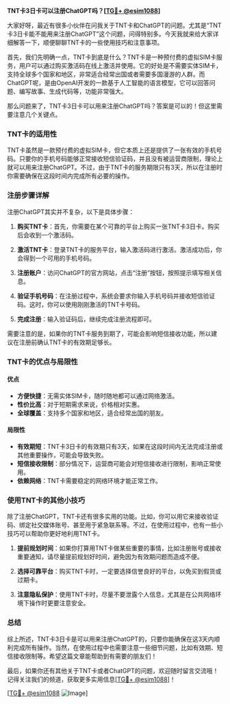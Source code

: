 **TNT卡3日卡可以注册ChatGPT吗？[[TG💪+ @esim1088](https://t.me/s/esim1088)]**

大家好呀，最近有很多小伙伴在问我关于TNT卡和ChatGPT的问题。尤其是“TNT卡3日卡能不能用来注册ChatGPT”这个问题，问得特别多。今天我就来给大家详细解答一下，顺便聊聊TNT卡的一些使用技巧和注意事项。

首先，我们先明确一点，TNT卡到底是什么？TNT卡是一种预付费的虚拟SIM卡服务，用户可以通过购买激活码在线上激活并使用。它的好处是不需要实体SIM卡，支持全球多个国家和地区，非常适合经常出国或者需要多国漫游的人群。而ChatGPT呢，是由OpenAI开发的一款基于人工智能的语言模型，它可以回答问题、编写故事、生成代码等，功能非常强大。

那么问题来了，TNT卡3日卡可以用来注册ChatGPT吗？答案是可以的！但这里需要注意几个关键点。

### TNT卡的适用性

TNT卡虽然是一款预付费的虚拟SIM卡，但它本质上还是提供了一张有效的手机号码。只要你的手机号码能够正常接收短信验证码，并且没有被运营商限制，理论上就可以用来注册ChatGPT。不过，由于TNT卡的服务期限只有3天，所以在注册时你需要确保在这段时间内完成所有必要的操作。

### 注册步骤详解

注册ChatGPT其实并不复杂，以下是具体步骤：

1. **购买TNT卡**：首先，你需要在某个可靠的平台上购买一张TNT卡3日卡。购买后会收到一个激活码。
   
2. **激活TNT卡**：登录TNT卡的服务平台，输入激活码进行激活。激活成功后，你会得到一个可用的手机号码。

3. **注册账户**：访问ChatGPT的官方网站，点击“注册”按钮，按照提示填写相关信息。

4. **验证手机号码**：在注册过程中，系统会要求你输入手机号码并接收短信验证码。这时，你可以使用刚刚激活的TNT卡号码。

5. **完成注册**：输入验证码后，继续完成注册流程即可。

需要注意的是，如果你的TNT卡服务到期了，可能会影响短信接收功能，所以建议在注册前确认TNT卡的有效期足够长。

### TNT卡的优点与局限性

#### 优点

- **方便快捷**：无需实体SIM卡，随时随地都可以通过网络激活。
- **性价比高**：对于短期需求来说，价格相对实惠。
- **全球覆盖**：支持多个国家和地区，适合经常出国的朋友。

#### 局限性

- **有效期短**：TNT卡3日卡的有效期只有3天，如果在这段时间内无法完成注册或其他重要操作，可能会导致失败。
- **短信接收限制**：部分情况下，运营商可能会对短信接收进行限制，影响正常使用。
- **依赖网络**：TNT卡需要稳定的网络环境才能正常工作。

### 使用TNT卡的其他小技巧

除了注册ChatGPT，TNT卡还有很多实用的功能。比如，你可以用它来接收验证码、绑定社交媒体账号、甚至用于紧急联系等。不过，在使用过程中，也有一些小技巧可以帮助你更好地利用TNT卡。

1. **提前规划时间**：如果你打算用TNT卡做某些重要的事情，比如注册账号或接收重要通知，请尽量提前规划好时间，避免因为有效期问题而造成不便。

2. **选择可靠平台**：购买TNT卡时，一定要选择信誉良好的平台，以免买到假货或过期卡。

3. **注意隐私保护**：使用TNT卡时，尽量不要泄露个人信息，尤其是在公共网络环境下操作时更要注意安全。

### 总结

综上所述，TNT卡3日卡是可以用来注册ChatGPT的，只要你能确保在这3天内顺利完成所有操作。当然，在使用过程中也需要注意一些细节问题，比如有效期、短信接收限制等。希望这篇文章能帮助到有需要的朋友们！

最后，如果你还有其他关于TNT卡或者ChatGPT的问题，欢迎随时留言交流哦！记得关注我们的频道，获取更多实用信息[[TG💪+ @esim1088](https://t.me/s/esim1088)]！

[[TG💪+ @esim1088](https://t.me/s/esim1088) ![Image](https://i.postimg.cc/4NQfJmqS/Snipaste-2025-05-13-00-14-12.png)]